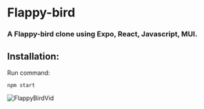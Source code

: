 # Flappy-bird
### A Flappy-bird clone using Expo, React, Javascript, MUI.
## Installation:
Run command:
```
npm start
```

![FlappyBirdVid](https://user-images.githubusercontent.com/94029089/168124578-1aebf19b-d6ec-4fdb-ac5f-1d0adc3de6f6.gif)
